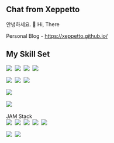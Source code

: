 ## Chat from Xeppetto
안녕하세요. 👋 Hi, There

Personal Blog - https://xeppetto.github.io/



## My Skill Set <br>
<img src="https://img.shields.io/badge/Python-3766AB?style=flat-square&logo=Python&logoColor=white"/></a>&nbsp; 
<img src="https://img.shields.io/badge/Shell-FFD500?style=flat-square&logo=Shell&logoColor=white"/></a>&nbsp;
<img src="https://img.shields.io/badge/JavaScript-F7DF1E?style=flat-square&logo=JavaScript&logoColor=white"/></a>&nbsp;
<img src="https://img.shields.io/badge/HTML5-E34F26?style=flat-square&logo=HTML5&logoColor=white"/></a>&nbsp;

<img src="https://img.shields.io/badge/Windows-0078D60?style=flat-square&logo=Windows&logoColor=white"/></a>&nbsp;
<img src="https://img.shields.io/badge/Ubuntu-E95420?style=flat-square&logo=Ubuntu&logoColor=white"/></a>&nbsp;
<img src="https://img.shields.io/badge/CentOS-262577?style=flat-square&logo=CentOS&logoColor=white"/></a>&nbsp;

<img src="https://img.shields.io/badge/Microsoft Office-D83B01?style=flat-square&logo=microsoftoffice&logoColor=white"/></a>&nbsp;

<img src="https://img.shields.io/badge/Postman-FF6C37?style=flat-square&logo=Postman&logoColor=white"/></a>&nbsp;

JAM Stack <br>
<img src="https://img.shields.io/badge/WindowsTerminal-4D4D4D?style=flat-square&logo=windowsterminal&logoColor=white"/></a>&nbsp;
<img src="https://img.shields.io/badge/Hexo-0E83CD?style=flat-square&logo=Hexo&logoColor=white"/></a>&nbsp;
<img src="https://img.shields.io/badge/Jekyll-CC0000?style=flat-square&logo=Jekyll&logoColor=white"/></a>&nbsp;
<img src="https://img.shields.io/badge/Visual Studio Code-007ACC?style=flat-square&logo=VisualStudioCode&logoColor=white"/></a>&nbsp;
<img src="https://img.shields.io/badge/Visual Studio-5C2D91?style=flat-square&logo=VisualStudio&logoColor=white"/></a>&nbsp;

<img src="https://img.shields.io/badge/Git-F05032?style=flat-square&logo=Git&logoColor=white"/></a>&nbsp;
<img src="https://img.shields.io/badge/Github-181717?style=flat-square&logo=Github&logoColor=white"/></a>&nbsp;



<!--
**Xeppetto/Xeppetto** is a ✨ _special_ ✨ repository because its `README.md` (this file) appears on your GitHub profile.

Here are some ideas to get you started:

- 🔭 I’m currently working on ...
- 🌱 I’m currently learning ...
- 👯 I’m looking to collaborate on ...
- 🤔 I’m looking for help with ...
- 💬 Ask me about ...
- 📫 How to reach me: ...
- 😄 Pronouns: ...
- ⚡ Fun fact: ...

< 참고자료 >
https://velog.io/@woo0_hooo/Github-github-profile-%EA%B0%84%EC%A7%80%EB%82%98%EA%B2%8C-%EA%BE%B8%EB%AF%B8%EA%B8%B0
-> 배지는 https://shields.io/
-> 아이콘은 https://simpleicons.org/
-->
